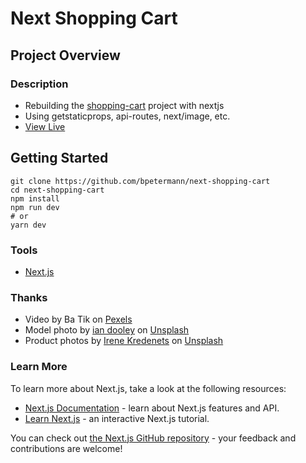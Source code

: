 # Next Shopping Cart

## Project Overview

### Description

- Rebuilding the [shopping-cart](https://github.com/bpetermann/shopping-cart) project with nextjs
- Using getstaticprops, api-routes, next/image, etc.
- [View Live](https://next-shopping-cart-beige.vercel.app/)

## Getting Started

```
git clone https://github.com/bpetermann/next-shopping-cart
cd next-shopping-cart
npm install
npm run dev
# or
yarn dev
```

### Tools

- [Next.js](https://nextjs.org/)

### Thanks

- Video by Ba Tik on <a href="https://www.pexels.com/de-de/video/frau-die-auf-einer-couch-mit-sonnenstrahlen-sitzt-die-durch-das-fenster-gehen-3753702/">Pexels</a>
- Model photo by <a href="https://unsplash.com/@sadswim?utm_source=unsplash&utm_medium=referral&utm_content=creditCopyText">ian dooley</a> on <a href="https://unsplash.com/s/photos/model?utm_source=unsplash&utm_medium=referral&utm_content=creditCopyText">Unsplash</a><br>
- Product photos by <a href="https://unsplash.com/@ikredenets?utm_source=unsplash&utm_medium=referral&utm_content=creditCopyText">Irene Kredenets</a> on <a href="https://unsplash.com/s/photos/shoes?utm_source=unsplash&utm_medium=referral&utm_content=creditCopyText">Unsplash</a>

### Learn More

To learn more about Next.js, take a look at the following resources:

- [Next.js Documentation](https://nextjs.org/docs) - learn about Next.js features and API.
- [Learn Next.js](https://nextjs.org/learn) - an interactive Next.js tutorial.

You can check out [the Next.js GitHub repository](https://github.com/vercel/next.js/) - your feedback and contributions are welcome!
